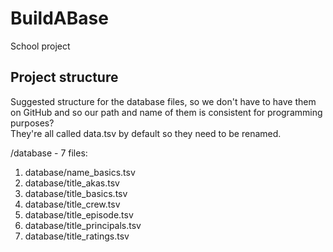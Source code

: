 # BuildABase

School project

## Project structure

Suggested structure for the database files, so we don't have to have them on GitHub and so our path and name of them is consistent for programming purposes?  
They're all called data.tsv by default so they need to be renamed.

/database - 7 files:

1. database/name_basics.tsv
2. database/title_akas.tsv
3. database/title_basics.tsv
4. database/title_crew.tsv
5. database/title_episode.tsv
6. database/title_principals.tsv
7. database/title_ratings.tsv
